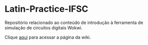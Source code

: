 # Latin-Practice-IFSC
Repositório relacionado ao conteúdo de introdução à ferramenta de simulação de circuitos digitais Wokwi.

Clique [aqui](https://github.com/viniwestphal/Latin-Practice-IFSC/wiki) para acessar a página da wiki.
